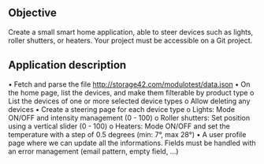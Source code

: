 ## Objective

Create a small smart home application, able to steer devices such as lights, roller shutters, or
heaters. Your project must be accessible on a Git project.

## Application description

• Fetch and parse the file http://storage42.com/modulotest/data.json
• On the home page, list the devices, and make them filterable by product type o List the devices of
one or more selected device types o Allow deleting any devices • Create a steering page for each
device type o Lights: Mode ON/OFF and intensity management (0 - 100)
o Roller shutters: Set position using a vertical slider (0 - 100)
o Heaters: Mode ON/OFF and set the temperature with a step of 0.5 degrees (min: 7°, max 28°)
• A user profile page where we can update all the informations. Fields must be handled with an error
management (email pattern, empty field, ...)